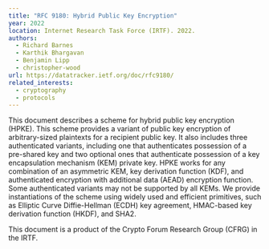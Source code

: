 ```yaml
---
title: "RFC 9180: Hybrid Public Key Encryption"
year: 2022
location: Internet Research Task Force (IRTF). 2022.
authors:
  - Richard Barnes
  - Karthik Bhargavan
  - Benjamin Lipp
  - christopher-wood
url: https://datatracker.ietf.org/doc/rfc9180/
related_interests:
  - cryptography
  - protocols
---
```


This document describes a scheme for hybrid public key encryption (HPKE). This scheme provides a variant of public key encryption of arbitrary-sized plaintexts for a recipient public key. It also includes three authenticated variants, including one that authenticates possession of a pre-shared key and two optional ones that authenticate possession of a key encapsulation mechanism (KEM) private key. HPKE works for any combination of an asymmetric KEM, key derivation function (KDF), and authenticated encryption with additional data (AEAD) encryption function. Some authenticated variants may not be supported by all KEMs. We provide instantiations of the scheme using widely used and efficient primitives, such as Elliptic Curve Diffie-Hellman (ECDH) key agreement, HMAC-based key derivation function (HKDF), and SHA2.

This document is a product of the Crypto Forum Research Group (CFRG) in the IRTF.
